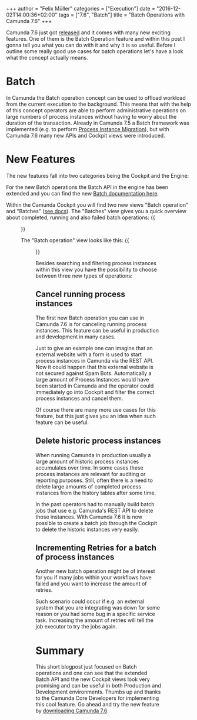 +++
author = "Felix Müller"
categories = ["Execution"]
date = "2016-12-02T14:00:36+02:00"
tags = ["7.6", "Batch"]
title = "Batch Operations with Camunda 7.6"
+++

Camunda 7.6 just got [released](https://blog.camunda.org/post/2016/11/camunda-bpm-760-released/) and it comes with many new exciting features. One of them is the Batch Operation feature and within this post I gonna tell you what you can do with it and why it is so useful.
Before I outline some really good use cases for batch operations let's have a look what the concept actually means.

# Batch
In Camunda the Batch operation concept can be used to offload workload from the current execution to the background. This means that with the help of this concept operators are able to perform administrative operations on large numbers of process instances without having to worry about the duration of the transaction. Already in Camunda 7.5 a Batch framework was implemented (e.g. to perform [Process Instance Migration](https://docs.camunda.org/manual/7.5/user-guide/process-engine/process-instance-migration/)), but with Camunda 7.6 many new APIs and Cockpit views were introduced.

# New Features
The new features fall into two categories being the Cockpit and the Engine:

For the new Batch operations the Batch API in the engine has been extended and you can find the new [Batch documentation here](https://docs.camunda.org/manual/7.6/user-guide/process-engine/batch/).

Within the Camunda Cockpit you will find two new views "Batch operation" and "Batches" ([see docs](https://docs.camunda.org/manual/7.6/webapps/cockpit/batch/)).
The "Batches" view gives you a quick overview about completed, running and also failed batch operations:
{{<figure src="batches_view.png" alt="Batches Overview">}}

The "Batch operation" view looks like this:
{{<figure src="batch_operation_definition.png" alt="Batch operation dashboard">}}

Besides searching and filtering process instances within this view you have the possibility to choose between three new types of operations:

## Cancel running process instances
The first new Batch operation you can use in Camunda 7.6 is for canceling running process instances. This feature can be useful in production and development in many cases.

Just to give an example one can imagine that an external website with a form is used to start process instances in Camunda via the REST API. Now it could happen that this external website is not secured against Spam Bots. Automatically a large amount of Process Instances would have been started in Camunda and the operator could immediately go into Cockpit and filter the correct process instances and cancel them.

Of course there are many more use cases for this feature, but this just gives you an idea when such feature can be useful.

## Delete historic process instances
When running Camunda in production usually a large amount of historic process instances accumulates over time. In some cases these process instances are relevant for auditing or reporting purposes. Still, often there is a need to delete large amounts of completed process instances from the history tables after some time.

In the past operators had to manually build batch jobs that use e.g. Camunda's REST API to delete those instances. With Camunda 7.6 it is now possible to create a batch job through the Cockpit to delete the historic instances very easily.

## Incrementing Retries for a batch of process instances
Another new batch operation might be of interest for you if many jobs within your workflows have failed and you want to increase the amount of retries.

Such scenario could occur if e.g. an external system that you are integrating was down for some reason or you had some bug in a specific service task. Increasing the amount of retries will tell the job executor to try the jobs again.

# Summary
This short blogpost just focused on Batch operations and one can see that the extended Batch API and the new Cockpit views look very promising and can be useful in both Production and Development environments.
Thumbs up and thanks to the Camunda Core Developers for implementing this cool feature.
Go ahead and try the new feature by [downloading Camunda 7.6](https://docs.camunda.org/enterprise/download/).
